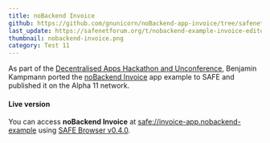 ```yaml
---
title: noBackend Invoice
github: https://github.com/gnunicorn/noBackend-app-invoice/tree/safenet/nobackend-examples/safenet
last_update: https://safenetforum.org/t/nobackend-example-invoice-editor-on-safe/11841
thumbnail: nobackend-invoice.png
category: Test 11
---
```


As part of the [Decentralised Apps Hackathon and Unconference](http://www.dapphack.org/), Benjamin Kampmann ported the [noBackend Invoice](http://invoice.nobackend.org/) app example to SAFE and published it on the Alpha 11 network.

#### Live version

You can access **noBackend Invoice** at [safe://invoice-app.nobackend-example](safe://invoice-app.nobackend-example/nobackend-examples/safenet/index.html) using [SAFE Browser v0.4.0](https://github.com/joshuef/beaker/releases/tag/v0.4.0).
